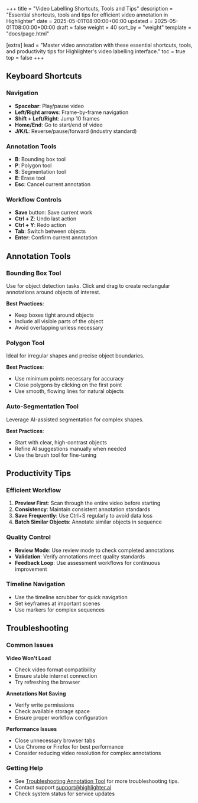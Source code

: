 +++
title = "Video Labelling Shortcuts, Tools and Tips"
description = "Essential shortcuts, tools and tips for efficient video annotation in Highlighter"
date = 2025-05-01T08:00:00+00:00
updated = 2025-05-01T08:00:00+00:00
draft = false
weight = 40
sort_by = "weight"
template = "docs/page.html"

[extra]
lead = "Master video annotation with these essential shortcuts, tools, and productivity tips for Highlighter's video labelling interface."
toc = true
top = false
+++

## Keyboard Shortcuts

### Navigation
- **Spacebar**: Play/pause video
- **Left/Right arrows**: Frame-by-frame navigation
- **Shift + Left/Right**: Jump 10 frames
- **Home/End**: Go to start/end of video
- **J/K/L**: Reverse/pause/forward (industry standard)

### Annotation Tools
- **B**: Bounding box tool
- **P**: Polygon tool
- **S**: Segmentation tool
- **E**: Erase tool
- **Esc**: Cancel current annotation

### Workflow Controls
- **Save** button: Save current work
- **Ctrl + Z**: Undo last action
- **Ctrl + Y**: Redo action
- **Tab**: Switch between objects
- **Enter**: Confirm current annotation

## Annotation Tools

### Bounding Box Tool
Use for object detection tasks. Click and drag to create rectangular annotations around objects of interest.

**Best Practices**:
- Keep boxes tight around objects
- Include all visible parts of the object
- Avoid overlapping unless necessary

### Polygon Tool
Ideal for irregular shapes and precise object boundaries.

**Best Practices**:
- Use minimum points necessary for accuracy
- Close polygons by clicking on the first point
- Use smooth, flowing lines for natural objects

### Auto-Segmentation Tool
Leverage AI-assisted segmentation for complex shapes.

**Best Practices**:
- Start with clear, high-contrast objects
- Refine AI suggestions manually when needed
- Use the brush tool for fine-tuning

## Productivity Tips

### Efficient Workflow
1. **Preview First**: Scan through the entire video before starting
2. **Consistency**: Maintain consistent annotation standards
3. **Save Frequently**: Use Ctrl+S regularly to avoid data loss
4. **Batch Similar Objects**: Annotate similar objects in sequence

### Quality Control
- **Review Mode**: Use review mode to check completed annotations
- **Validation**: Verify annotations meet quality standards
- **Feedback Loop**: Use assessment workflows for continuous improvement

### Timeline Navigation
- Use the timeline scrubber for quick navigation
- Set keyframes at important scenes
- Use markers for complex sequences

## Troubleshooting

### Common Issues

**Video Won't Load**
- Check video format compatibility
- Ensure stable internet connection
- Try refreshing the browser

**Annotations Not Saving**
- Verify write permissions
- Check available storage space
- Ensure proper workflow configuration

**Performance Issues**
- Close unnecessary browser tabs
- Use Chrome or Firefox for best performance
- Consider reducing video resolution for complex annotations

### Getting Help
- See [Troubleshooting Annotation Tool](./troubleshooting-annotation-tool/) for more troubleshooting tips.
- Contact support [support@highlighter.ai](mailto:support@highlighter.ai)
- Check system status for service updates
